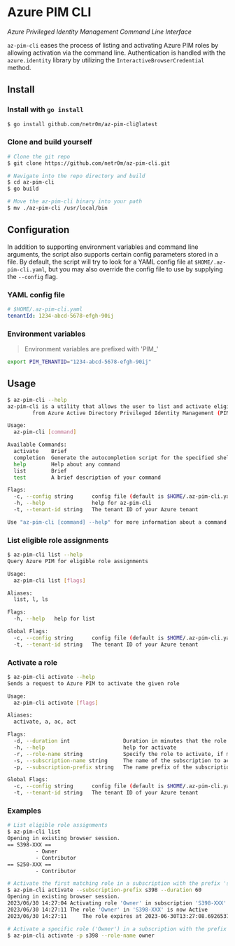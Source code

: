 # Azure PIM CLI
*Azure Privileged Identity Management Command Line Interface*

`az-pim-cli` eases the process of listing and activating Azure PIM roles by allowing activation via the command line. Authentication is handled with the `azure.identity` library by utilizing the `InteractiveBrowserCredential` method.

## Install
### Install with `go install`
```bash
$ go install github.com/netr0m/az-pim-cli@latest
```

### Clone and build yourself
```bash
# Clone the git repo
$ git clone https://github.com/netr0m/az-pim-cli.git

# Navigate into the repo directory and build
$ cd az-pim-cli
$ go build

# Move the az-pim-cli binary into your path
$ mv ./az-pim-cli /usr/local/bin
```

## Configuration
In addition to supporting environment variables and command line arguments, the script also supports certain config parameters stored in a file. By default, the script will try to look for a YAML config file at `$HOME/.az-pim-cli.yaml`, but you may also override the config file to use by supplying the `--config` flag.

### YAML config file
```yml
# $HOME/.az-pim-cli.yaml
tenantId: 1234-abcd-5678-efgh-90ij
```

### Environment variables
> Environment variables are prefixed with 'PIM_'
```bash
export PIM_TENANTID="1234-abcd-5678-efgh-90ij"
```

## Usage
```bash
$ az-pim-cli --help
az-pim-cli is a utility that allows the user to list and activate eligible role assignments
        from Azure Active Directory Privileged Identity Management (PIM) directly from the command line

Usage:
  az-pim-cli [command]

Available Commands:
  activate    Brief
  completion  Generate the autocompletion script for the specified shell
  help        Help about any command
  list        Brief
  test        A brief description of your command

Flags:
  -c, --config string      config file (default is $HOME/.az-pim-cli.yaml)
  -h, --help               help for az-pim-cli
  -t, --tenant-id string   The tenant ID of your Azure tenant

Use "az-pim-cli [command] --help" for more information about a command.

```

### List eligible role assignments
```bash
$ az-pim-cli list --help
Query Azure PIM for eligible role assignments

Usage:
  az-pim-cli list [flags]

Aliases:
  list, l, ls

Flags:
  -h, --help   help for list

Global Flags:
  -c, --config string      config file (default is $HOME/.az-pim-cli.yaml)
  -t, --tenant-id string   The tenant ID of your Azure tenant
```

### Activate a role
```bash
$ az-pim-cli activate --help
Sends a request to Azure PIM to activate the given role

Usage:
  az-pim-cli activate [flags]

Aliases:
  activate, a, ac, act

Flags:
  -d, --duration int                 Duration in minutes that the role should be activated for (default 480)
  -h, --help                         help for activate
  -r, --role-name string             Specify the role to activate, if multiple roles are found for a subscription (e.g. 'Owner' and 'Contributor')
  -s, --subscription-name string     The name of the subscription to activate
  -p, --subscription-prefix string   The name prefix of the subscription to activate (e.g. 'S399'). Alternative to 'subscription-name'.

Global Flags:
  -c, --config string      config file (default is $HOME/.az-pim-cli.yaml)
  -t, --tenant-id string   The tenant ID of your Azure tenant
```

### Examples
```bash
# List eligible role assignments
$ az-pim-cli list
Opening in existing browser session.
== S398-XXX ==
         - Owner
         - Contributor
== S250-XXX ==
         - Contributor

# Activate the first matching role in a subscription with the prefix 's398'
$ az-pim-cli activate --subscription-prefix s398 --duration 60
Opening in existing browser session.
2023/06/30 14:27:04 Activating role 'Owner' in subscription 'S398-XXX'
2023/06/30 14:27:11 The role 'Owner' in 'S398-XXX' is now Active
2023/06/30 14:27:11     The role expires at 2023-06-30T13:27:08.6926537Z

# Activate a specific role ('Owner') in a subscription with the prefix 's398'
$ az-pim-cli activate -p s398 --role-name owner
```
